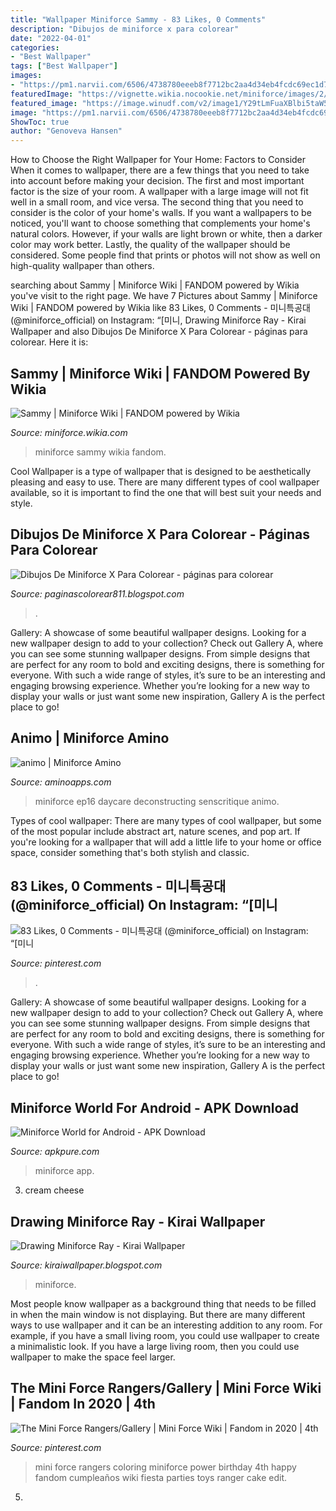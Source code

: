 ```yaml
---
title: "Wallpaper Miniforce Sammy - 83 Likes, 0 Comments"
description: "Dibujos de miniforce x para colorear"
date: "2022-04-01"
categories:
- "Best Wallpaper"
tags: ["Best Wallpaper"]
images:
- "https://pm1.narvii.com/6506/4738780eeeb8f7712bc2aa4d34eb4fcdc69ec1d7_hq.jpg"
featuredImage: "https://vignette.wikia.nocookie.net/miniforce/images/2/23/Red_Miniforce_Ranger_tab.jpg/revision/latest?cb=20170622015702"
featured_image: "https://image.winudf.com/v2/image1/Y29tLmFuaXBlbi5taW5pZm9yY2Vfc2NyZWVuXzdfMTYwNjQxMTQ2NV8wMzc/screen-7.jpg?fakeurl=1&amp;type=.jpg"
image: "https://pm1.narvii.com/6506/4738780eeeb8f7712bc2aa4d34eb4fcdc69ec1d7_hq.jpg"
ShowToc: true
author: "Genoveva Hansen"
---
```



How to Choose the Right Wallpaper for Your Home: Factors to Consider
When it comes to wallpaper, there are a few things that you need to take into account before making your decision. The first and most important factor is the size of your room. A wallpaper with a large image will not fit well in a small room, and vice versa. 
The second thing that you need to consider is the color of your home's walls. If you want a wallpapers to be noticed, you'll want to choose something that complements your home's natural colors. However, if your walls are light brown or white, then a darker color may work better. 
Lastly, the quality of the wallpaper should be considered. Some people find that prints or photos will not show as well on high-quality wallpaper than others.

	

		
searching about Sammy | Miniforce Wiki | FANDOM powered by Wikia you've visit to the right page. We have 7 Pictures about Sammy | Miniforce Wiki | FANDOM powered by Wikia like 83 Likes, 0 Comments - 미니특공대 (@miniforce_official) on Instagram: “[미니, Drawing Miniforce Ray - Kirai Wallpaper and also Dibujos De Miniforce X Para Colorear - páginas para colorear. Here it is:
		
    
## Sammy | Miniforce Wiki | FANDOM Powered By Wikia

<img loading=lazy src="https://vignette.wikia.nocookie.net/miniforce/images/2/23/Red_Miniforce_Ranger_tab.jpg/revision/latest?cb=20170622015702" onerror="this.onerror=null;this.src='https://tse2.mm.bing.net/th?id=OIP.LzCe0R_NcnK3YSKZu0LuFAHaEH&amp;pid=15.1';" alt="Sammy | Miniforce Wiki | FANDOM powered by Wikia">

_Source: miniforce.wikia.com_

>miniforce sammy wikia fandom. 

	

Cool Wallpaper is a type of wallpaper that is designed to be aesthetically pleasing and easy to use. There are many different types of cool wallpaper available, so it is important to find the one that will best suit your needs and style.

    
## Dibujos De Miniforce X Para Colorear - Páginas Para Colorear

<img loading=lazy src="https://i.pinimg.com/474x/af/4a/ca/af4aca739a1c4104b55cf0a06d2d8670.jpg" onerror="this.onerror=null;this.src='https://tse4.mm.bing.net/th?id=OIP.s343HWrK7XVaUJLKuG1SUAAAAA&amp;pid=15.1';" alt="Dibujos De Miniforce X Para Colorear - páginas para colorear">

_Source: paginascolorear811.blogspot.com_

>. 

	

Gallery: A showcase of some beautiful wallpaper designs.
Looking for a new wallpaper design to add to your collection? Check out Gallery A, where you can see some stunning wallpaper designs. From simple designs that are perfect for any room to bold and exciting designs, there is something for everyone. With such a wide range of styles, it’s sure to be an interesting and engaging browsing experience. Whether you’re looking for a new way to display your walls or just want some new inspiration, Gallery A is the perfect place to go!





	
	
    
## Animo | Miniforce Amino

<img loading=lazy src="https://pm1.narvii.com/6506/4738780eeeb8f7712bc2aa4d34eb4fcdc69ec1d7_hq.jpg" onerror="this.onerror=null;this.src='https://tse2.mm.bing.net/th?id=OIP.tJ7GLx6u9A7YH41iyok2ggHaE9&amp;pid=15.1';" alt="animo | Miniforce Amino">

_Source: aminoapps.com_

>miniforce ep16 daycare deconstructing senscritique animo. 

	

Types of cool wallpaper:
There are many types of cool wallpaper, but some of the most popular include abstract art, nature scenes, and pop art. If you're looking for a wallpaper that will add a little life to your home or office space, consider something that's both stylish and classic.

    
## 83 Likes, 0 Comments - 미니특공대 (@miniforce_official) On Instagram: “[미니

<img loading=lazy src="https://i.pinimg.com/originals/d0/5b/16/d05b168a2800bfc1e2f0e5f73c0711b6.jpg" onerror="this.onerror=null;this.src='https://tse1.mm.bing.net/th?id=OIP.6UPulLFmpCrFsMmYRapM9gHaHa&amp;pid=15.1';" alt="83 Likes, 0 Comments - 미니특공대 (@miniforce_official) on Instagram: “[미니">

_Source: pinterest.com_

>. 

	

Gallery: A showcase of some beautiful wallpaper designs.
Looking for a new wallpaper design to add to your collection? Check out Gallery A, where you can see some stunning wallpaper designs. From simple designs that are perfect for any room to bold and exciting designs, there is something for everyone. With such a wide range of styles, it’s sure to be an interesting and engaging browsing experience. Whether you’re looking for a new way to display your walls or just want some new inspiration, Gallery A is the perfect place to go!





	
	
    
## Miniforce World For Android - APK Download

<img loading=lazy src="https://image.winudf.com/v2/image1/Y29tLmFuaXBlbi5taW5pZm9yY2Vfc2NyZWVuXzdfMTYwNjQxMTQ2NV8wMzc/screen-7.jpg?fakeurl=1&amp;type=.jpg" onerror="this.onerror=null;this.src='https://tse2.mm.bing.net/th?id=OIP.ewRpJYC3-qPbiOAgBI8cqAHaDm&amp;pid=15.1';" alt="Miniforce World for Android - APK Download">

_Source: apkpure.com_

>miniforce app. 

	

3. cream cheese 

    
## Drawing Miniforce Ray - Kirai Wallpaper

<img loading=lazy src="https://i.ytimg.com/vi/XGa0PQPJ1-k/mqdefault.jpg" onerror="this.onerror=null;this.src='https://tse3.mm.bing.net/th?id=OIP.0BjgPgN1lz0OuwpWBxJcKgAAAA&amp;pid=15.1';" alt="Drawing Miniforce Ray - Kirai Wallpaper">

_Source: kiraiwallpaper.blogspot.com_

>miniforce. 

	

Most people know wallpaper as a background thing that needs to be filled in when the main window is not displaying. But there are many different ways to use wallpaper and it can be an interesting addition to any room. For example, if you have a small living room, you could use wallpaper to create a minimalistic look. If you have a large living room, then you could use wallpaper to make the space feel larger.

    
## The Mini Force Rangers/Gallery | Mini Force Wiki | Fandom In 2020 | 4th

<img loading=lazy src="https://i.pinimg.com/736x/27/d8/32/27d83231409b91cf7d55d82b140f1c5e.jpg" onerror="this.onerror=null;this.src='https://tse3.mm.bing.net/th?id=OIP.Swhdm4heVSWaS9EUFpBGkAAAAA&amp;pid=15.1';" alt="The Mini Force Rangers/Gallery | Mini Force Wiki | Fandom in 2020 | 4th">

_Source: pinterest.com_

>mini force rangers coloring miniforce power birthday 4th happy fandom cumpleaños wiki fiesta parties toys ranger cake edit. 

	

5.

